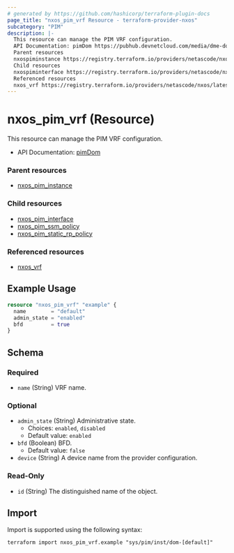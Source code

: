 ```yaml
---
# generated by https://github.com/hashicorp/terraform-plugin-docs
page_title: "nxos_pim_vrf Resource - terraform-provider-nxos"
subcategory: "PIM"
description: |-
  This resource can manage the PIM VRF configuration.
  API Documentation: pimDom https://pubhub.devnetcloud.com/media/dme-docs-10-2-2/docs/Layer%203/pim:Dom/
  Parent resources
  nxospiminstance https://registry.terraform.io/providers/netascode/nxos/latest/docs/resources/pim_instance
  Child resources
  nxospiminterface https://registry.terraform.io/providers/netascode/nxos/latest/docs/resources/pim_interfacenxospimssm_policy https://registry.terraform.io/providers/netascode/nxos/latest/docs/resources/pim_ssm_policynxospimstaticrppolicy https://registry.terraform.io/providers/netascode/nxos/latest/docs/resources/pim_static_rp_policy
  Referenced resources
  nxos_vrf https://registry.terraform.io/providers/netascode/nxos/latest/docs/resources/vrf
---
```


# nxos_pim_vrf (Resource)

This resource can manage the PIM VRF configuration.

- API Documentation: [pimDom](https://pubhub.devnetcloud.com/media/dme-docs-10-2-2/docs/Layer%203/pim:Dom/)

### Parent resources

- [nxos_pim_instance](https://registry.terraform.io/providers/netascode/nxos/latest/docs/resources/pim_instance)

### Child resources

- [nxos_pim_interface](https://registry.terraform.io/providers/netascode/nxos/latest/docs/resources/pim_interface)
- [nxos_pim_ssm_policy](https://registry.terraform.io/providers/netascode/nxos/latest/docs/resources/pim_ssm_policy)
- [nxos_pim_static_rp_policy](https://registry.terraform.io/providers/netascode/nxos/latest/docs/resources/pim_static_rp_policy)

### Referenced resources

- [nxos_vrf](https://registry.terraform.io/providers/netascode/nxos/latest/docs/resources/vrf)

## Example Usage

```terraform
resource "nxos_pim_vrf" "example" {
  name        = "default"
  admin_state = "enabled"
  bfd         = true
}
```

<!-- schema generated by tfplugindocs -->
## Schema

### Required

- `name` (String) VRF name.

### Optional

- `admin_state` (String) Administrative state.
  - Choices: `enabled`, `disabled`
  - Default value: `enabled`
- `bfd` (Boolean) BFD.
  - Default value: `false`
- `device` (String) A device name from the provider configuration.

### Read-Only

- `id` (String) The distinguished name of the object.

## Import

Import is supported using the following syntax:

```shell
terraform import nxos_pim_vrf.example "sys/pim/inst/dom-[default]"
```

